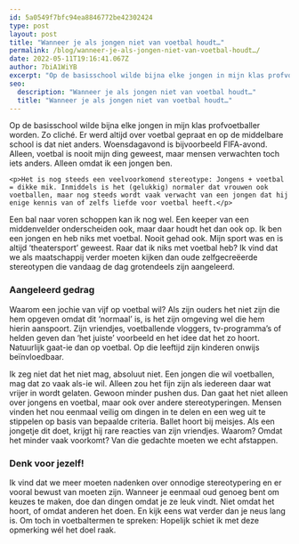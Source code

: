 ```yaml
---
id: 5a0549f7bfc94ea8846772be42302424
type: post
layout: post
title: "Wanneer je als jongen niet van voetbal houdt…"
permalink: /blog/wanneer-je-als-jongen-niet-van-voetbal-houdt…/
date: 2022-05-11T19:16:41.067Z
author: 7biA1WiYB
excerpt: "Op de basisschool wilde bijna elke jongen in mijn klas profvoetballer worden. Zo cliché. Er werd altijd over voetbal gepraat en op de middelbare school is dat niet anders. Woensdagavond is bijvoorbeeld FIFA-avond. Alleen, voetbal is nooit mijn ding geweest, maar mensen verwachten toch iets anders. Alleen omdat ik een jongen ben.  "
seo:
  description: "Wanneer je als jongen niet van voetbal houdt…"
  title: "Wanneer je als jongen niet van voetbal houdt…"
---
```

Op de basisschool wilde bijna elke jongen in mijn klas profvoetballer worden. Zo cliché. Er werd altijd over voetbal gepraat en op de middelbare school is dat niet anders. Woensdagavond is bijvoorbeeld FIFA-avond. Alleen, voetbal is nooit mijn ding geweest, maar mensen verwachten toch iets anders. Alleen omdat ik een jongen ben.  

    <p>Het is nog steeds een veelvoorkomend stereotype: Jongens + voetbal = dikke mik. Inmiddels is het (gelukkig) normaler dat vrouwen ook voetballen, maar nog steeds wordt vaak verwacht van een jongen dat hij enige kennis van of zelfs liefde voor voetbal heeft.</p>
<p>Een bal naar voren schoppen kan ik nog wel. Een keeper van een middenvelder onderscheiden ook, maar daar houdt het dan ook op. Ik ben een jongen en heb niks met voetbal. Nooit gehad ook. Mijn sport was en is altijd ‘theatersport’ geweest. Raar dat ik niks met voetbal heb? Ik vind dat we als maatschappij verder moeten kijken dan oude zelfgecreëerde stereotypen die vandaag de dag grotendeels zijn aangeleerd.</p>
<h3>Aangeleerd gedrag</h3>
<p>Waarom een jochie van vijf op voetbal wil? Als zijn ouders het niet zijn die hem opgeven omdat dit ‘normaal’ is, is het zijn omgeving wel die hem hierin aanspoort. Zijn vriendjes, voetballende vloggers, tv-programma’s of helden geven dan ‘het juiste’ voorbeeld en het idee dat het zo hoort. Natuurlijk gaat-ie dan op voetbal. Op die leeftijd zijn kinderen onwijs beïnvloedbaar.</p>
<p>Ik zeg niet dat het niet mag, absoluut niet. Een jongen die wil voetballen, mag dat zo vaak als-ie wil. Alleen zou het fijn zijn als iedereen daar wat vrijer in wordt gelaten. Gewoon minder pushen dus. Dan gaat het niet alleen over jongens en voetbal, maar ook over andere stereotyperingen. Mensen vinden het nou eenmaal veilig om dingen in te delen en een weg uit te stippelen op basis van bepaalde criteria. Ballet hoort bij meisjes. Als een jongetje dit doet, krijgt hij rare reacties van zijn vriendjes. Waarom? Omdat het minder vaak voorkomt? Van die gedachte moeten we echt afstappen. </p>
<h3>Denk voor jezelf!</h3>
<p>Ik vind dat we meer moeten nadenken over onnodige stereotypering en er vooral bewust van moeten zijn. Wanneer je eenmaal oud genoeg bent om keuzes te maken, doe dan dingen omdat je ze leuk vindt. Niet omdat het hoort, of omdat anderen het doen. En kijk eens wat verder dan je neus lang is. Om toch in voetbaltermen te spreken: Hopelijk schiet ik met deze opmerking wél het doel raak.</p>  
